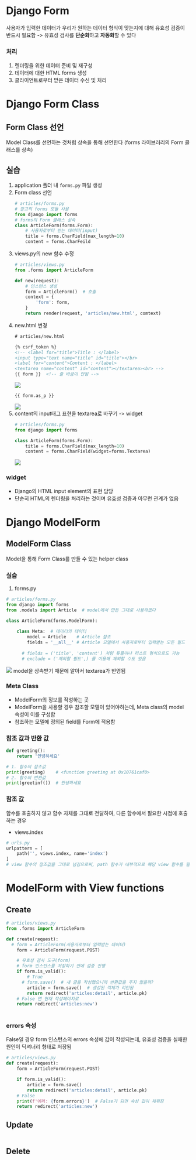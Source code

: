 # Django Form
사용자가 입력한 데이터가 우리가 원하는 데이터 형식이 맞는지에 대해 유효성 검증이 반드시 필요함
-> 유효성 검사를 **단순화**하고 **자동화**할 수 있다

### 처리
1. 렌더링을 위한 데이터 준비 및 재구성
2. 데이터에 대한 HTML forms 생성
3. 클라이언트로부터 받은 데이터 수신 및 처리

# Django Form Class
## Form Class 선언
Model Class를 선언하는 것처럼 상속을 통해 선언한다 (forms 라이브러리의 Form 클래스를 상속)

## 실습
1. application 폴더 내 `forms.py` 파일 생성
2. Form class 선언
    ```python
    # articles/forms.py
    # 장고의 forms 모듈 사용
    from django import forms
    # forms의 Form 클래스 상속
    class ArticleForm(forms.Form):
        # 사용자로부터 받는 데이터(input)
        title = forms.CharField(max_length=10)
        content = forms.CharFeild
    ```
3. views.py의 new 함수 수정
    ```python
    # articles/views.py
    from .forms import ArticleForm

    def new(request):
        # 인스턴스 생성
        form = ArticleForm()  # 호출
        context = {
            'form': form,
        }
        return render(request, 'articles/new.html', comtext)
    ```
4. new.html 변경
    ```html
    # articles/new.html

    {% csrf_token %}
    <!-- <label for="title">Title : </label>
    <input type="text name="title" id="title"></br>
    <label for="content">Content : </label>
    <textarea name="content" id="content"></textarea><br> -->
    {{ form }}  <!-- 줄 바꿈이 안됨 -->
    ```
    ![](https://user-images.githubusercontent.com/109258144/188677939-e3f10b71-5389-45f3-ab10-5198aa270037.png)
    ```html
    {{ form.as_p }}  
    ```
    ![](https://user-images.githubusercontent.com/109258144/188678752-863a8a76-8d33-46ae-91cc-325d0f6ba7a0.png)
5. content의 input태그 표현을 textarea로 바꾸기 -> widget
    ```python
    # articles/forms.py
    from django import forms

    class ArticleForm(forms.Form):
        title = forms.CharField(max_length=10)
        content = forms.CharField(widget=forms.Textarea)
    ```
    ![](https://user-images.githubusercontent.com/109258144/188679412-168e4abe-90e6-432f-8965-fcbd71703e1b.png)

### widget
- Django의 HTML input element의 표현 담당
- 단순히 HTML의 렌더링을 처리하는 것이며 유효성 검증과 아무런 관계가 없음

# Django ModelForm
## ModelForm Class
Model을 통해 Form Class를 만들 수 있는 helper class

### 실습
1. forms.py
```python
# articles/forms.py
from django import forms
from .models import Article  # model에서 만든 그대로 사용하겠다

class ArticleForm(forms.ModelForm):
    
    class Meta:  # 데이터의 데이터
        model = Article    # Article 참조
        fields = '__all__' # Article 모델에서 사용자로부터 입력받는 모든 필드
        
      # fields = ('title', 'content') 처럼 튜플이나 리스트 형식으로도 가능
      # exclude = ('제외할 필드',) 를 이용해 제외할 수도 있음
```
![](https://user-images.githubusercontent.com/109258144/188787059-768e4c55-1ef8-4305-a6be-429180caf945.png)
model을 상속받기 때문에 알아서 textarea가 반영됨

### Meta Class
- ModelForm의 정보를 작성하는 곳
- ModelForm을 사용할 경우 참조할 모델이 있어야하는데, Meta class의 model 속성이 이를 구성함
- 참조하는 모델에 정의된 field를 Form에 적용함

### 참조 값과 반환 값
```python
def greeting():
    return '안녕하세요'

# 1. 함수의 참조값
print(greeting)    # <function greeting at 0x10761caf0>
# 2. 함수의 반환값
print(greetinf())  # 안녕하세요
```

### 참조 값
함수를 호출하지 않고 함수 자체를 그대로 전달하여, 다른 함수에서 필요한 시점에 호출하는 경우
- views.index
```python
# urls.py
urlpattern = [
    path('', views.index, name='index')
]
# view 함수의 참조값을 그대로 넘김으로써, path 함수가 내부적으로 해당 view 함수를 필요한 시점에 사용
```

# ModelForm with View functions
## Create
```python
# articles/views.py
from .forms import ArticleForm

def create(request):
  # form = ArticleForm(사용자로부터 입력받는 데이터)
    form = ArticleForm(request.POST)

    # 유효성 검사 도구(form)
    # form 인스턴스를 저장하기 전에 검증 진행
    if form.is_valid():
        # True 
      # form.save()  # 새 글을 작성했으니까 반환값을 주지 않을까?
        article = form.save()  # 생성된 객체가 리턴됨
        return redirect('articles:detail', article.pk)
    # False 면 현재 작성페이지로
    return redirect('articles:new')
    

```
### errors 속성
False일 경우 form 인스턴스의 errors 속성에 값이 작성되는데, 유효성 검증을 실패한 원인이 딕셔너리 형태로 저장됨
```python
# articles/views.py
def create(request):
    form = ArticleForm(request.POST)

    if form.is_valid():
        article = form.save()
        return redirect('articles:detail', article.pk)
    # False
    print(f'에러: {form.errors}')  # False가 되면 속성 값이 채워짐
    return redirect('articles:new')
```

## Update
```python

```

## Delete
```python
```
